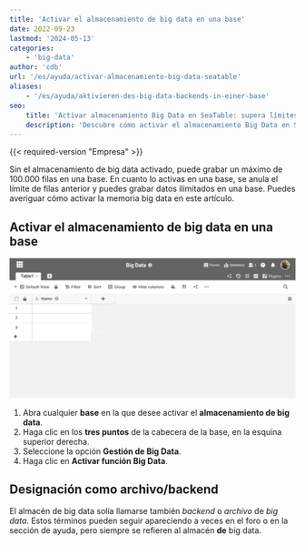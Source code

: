 ```yaml
---
title: 'Activar el almacenamiento de big data en una base'
date: 2022-09-23
lastmod: '2024-05-13'
categories:
    - 'big-data'
author: 'cdb'
url: '/es/ayuda/activar-almacenamiento-big-data-seatable'
aliases:
    - '/es/ayuda/aktivieren-des-big-data-backends-in-einer-base'
seo:
    title: 'Activar almacenamiento Big Data en SeaTable: supera límites, archiva millones'
    description: 'Descubre cómo activar el almacenamiento Big Data en SeaTable Enterprise, eliminar el límite de 100.000 filas y archivar millones de registros sin esfuerzo.'
---
```


{{< required-version "Empresa" >}}

Sin el almacenamiento de big data activado, puede grabar un máximo de 100.000 filas en una base. En cuanto lo activas en una base, se anula el límite de filas anterior y puedes grabar datos ilimitados en una base. Puedes averiguar cómo activar la memoria big data en este artículo.

## Activar el almacenamiento de big data en una base

![Para activar el Backend de Big Data](images/activate-big-data.gif)

1. Abra cualquier **base** en la que desee activar el **almacenamiento de big data**.
2. Haga clic en los **tres puntos** de la cabecera de la base, en la esquina superior derecha.
3. Seleccione la opción **Gestión de Big Data**.
4. Haga clic en **Activar función Big Data**.

## Designación como archivo/backend

El almacén de big data solía llamarse también _backend_ o _archivo_ de _big data_. Estos términos pueden seguir apareciendo a veces en el foro o en la sección de ayuda, pero siempre se refieren al almacén **de** big data.
